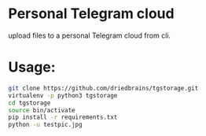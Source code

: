 # Personal Telegram cloud

upload files to a personal Telegram cloud from cli.

# Usage:
```bash
git clone https://github.com/driedbrains/tgstorage.git
virtualenv -p python3 tgstorage
cd tgstorage
source bin/activate
pip install -r requirements.txt
python -u testpic.jpg
```

